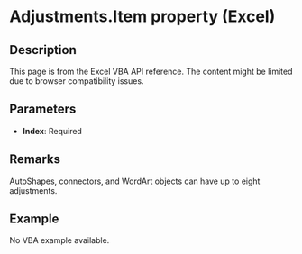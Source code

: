 # Adjustments.Item property (Excel)

## Description
This page is from the Excel VBA API reference. The content might be limited due to browser compatibility issues.

## Parameters
- **Index**: Required

## Remarks
AutoShapes, connectors, and WordArt objects can have up to eight adjustments.

## Example
No VBA example available.

